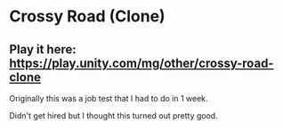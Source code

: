 # Crossy Road (Clone)

## Play it here: https://play.unity.com/mg/other/crossy-road-clone

Originally this was a job test that I had to do in 1 week.

Didn't get hired but I thought this turned out pretty good.
